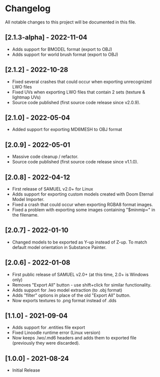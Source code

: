 # Changelog
All notable changes to this project will be documented in this file.

## [2.1.3-alpha] - 2022-11-04
- Adds support for BMODEL format (export to OBJ)
- Adds support for world brush format (export to OBJ)

## [2.1.2] - 2022-10-28
- Fixed several crashes that could occur when exporting unrecognized LWO files
- Fixed UVs when exporting LWO files that contain 2 sets (texture & lightmap UVs)
- Source code published (first source code release since v2.0.9).

## [2.1.0] - 2022-05-04
- Added support for exporting MD6MESH to OBJ format

## [2.0.9] - 2022-05-01

- Massive code cleanup / refactor.
- Source code published (first source code release since v1.1.0).

## [2.0.8] - 2022-04-12

- First release of SAMUEL v2.0+ for Linux
- Adds support for exporting custom models created with Doom Eternal Model Importer.
- Fixed a crash that could occur when exporting RGBA8 format images.
- Fixed a problem with exporting some images containing "$minmip=" in the filename.

## [2.0.7] - 2022-01-10

- Changed models to be exported as Y-up instead of Z-up. To match default model orientation in Substance Painter.

## [2.0.6] - 2022-01-08

- First public release of SAMUEL v2.0+ (at this time, 2.0+ is Windows only)
- Removes "Export All" button - use shift+click for similar functionality.
- Adds support for .lwo model extraction (to .obj format)
- Adds "filter" options in place of the old "Export All" button.
- Now exports textures to .png format instead of .dds

## [1.1.0] - 2021-09-04

- Adds support for .entities file export
- Fixed Linoodle runtime error (Linux version)
- Now keeps .lwo/.md6 headers and adds them to exported file (previously they were discarded).

## [1.0.0] - 2021-08-24

- Initial Release
